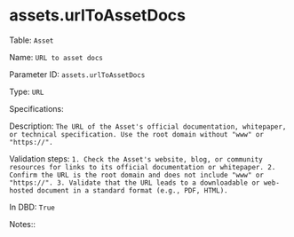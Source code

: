 # assets.urlToAssetDocs

Table: ```Asset```

Name: ```URL to asset docs```

Parameter ID: ```assets.urlToAssetDocs```

Type: ```URL```

Specifications: 

Description: ```The URL of the Asset's official documentation, whitepaper, or technical specification. Use the root domain without "www" or "https://".```

Validation steps: ```1. Check the Asset's website, blog, or community resources for links to its official documentation or whitepaper.
2. Confirm the URL is the root domain and does not include "www" or "https://".
3. Validate that the URL leads to a downloadable or web-hosted document in a standard format (e.g., PDF, HTML).```

In DBD: ```True```

Notes:: 

